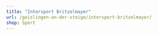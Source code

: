 ```yaml
---
title: "Intersport Britzelmayer"
url: /geislingen-an-der-steige/intersport-britzelmayer/
shop: Sport
---
```


